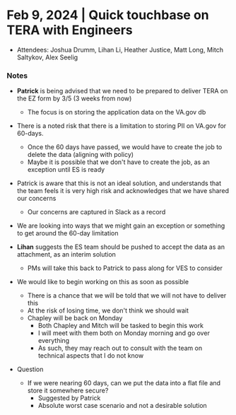 # Feb 9, 2024 | Quick touchbase on TERA with Engineers
- Attendees: Joshua Drumm, Lihan Li, Heather Justice, Matt Long, Mitch Saltykov, Alex Seelig

### Notes
- **Patrick** is being advised that we need to be prepared to deliver TERA on the EZ form by 3/5 (3 weeks from now)
     - The focus is on storing the application data on the VA.gov db
- There is a noted risk that there is a limitation to storing PII on VA.gov for 60-days.
     - Once the 60 days have passed, we would have to create the job to delete the data (aligning with policy)
     - Maybe it is possible that we don't have to create the job, as an exception until ES is ready
- Patrick is aware that this is not an ideal solution, and understands that the team feels it is very high risk and acknowledges that we have shared our concerns
     - Our concerns are captured in Slack as a record
- We are looking into ways that we might gain an exception or something to get around the 60-day limitation 
- **Lihan** suggests the ES team should be pushed to accept the data as an attachment, as an interim solution
     - PMs will take this back to Patrick to pass along for VES to consider


- We would like to begin working on this as soon as possible
     - There is a chance that we will be told that we will not have to deliver this
     - At the risk of losing time, we don't think we should wait
     - Chapley will be back on Monday
          - Both Chapley and Mitch will be tasked to begin this work
          - I will meet with them both on Monday morning and go over everything
          - As such, they may reach out to consult with the team on technical aspects that I do not know
      
- Question
     - If we were nearing 60 days, can we put the data into a flat file and store it somewhere secure?
          - Suggested by Patrick
          - Absolute worst case scenario and not a desirable solution
